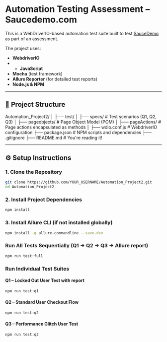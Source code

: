 #  Automation Testing Assessment – Saucedemo.com

This is a WebDriverIO-based automation test suite built to test [SauceDemo](https://www.saucedemo.com/) as part of an assessment.

The project uses:

- **WebdriverIO**
- - **JavaScript**
- **Mocha** (test framework)
- **Allure Reporter** (for detailed test reports)
- **Node.js & NPM**

---

## 📁 Project Structure
Automation_Project2/
│
├── test/
│ ├── specs/ # Test scenarios (Q1, Q2, Q3)
│ ├── pageobjects/ # Page Object Model (POM)
│ ├── pageActions/ # Page actions encapsulated as methods
│
├── wdio.conf.js # WebdriverIO configuration
├── package.json # NPM scripts and dependencies
├── .gitignore
├── README.md # You're reading it!

---

## ⚙️ Setup Instructions

### 1. Clone the Repository

```bash
git clone https://github.com/YOUR_USERNAME/Automation_Project2.git
cd Automation_Project2
```
### 2. Install Project Dependencies
```bash
npm install
```
### 3. Install Allure CLI (if not installed globally)
```bash
npm install -g allure-commandline --save-dev
```
### Run All Tests Sequentially (Q1 → Q2 → Q3 → Allure report)
```bash
npm run test:full
```
### Run Individual Test Suites
#### Q1 – Locked Out User Test with report
```bash
npm run test:q1
```
#### Q2 – Standard User Checkout Flow
```bash
npm run test:q2
```
#### Q3 – Performance Glitch User Test
```bash
npm run test:q3
```

